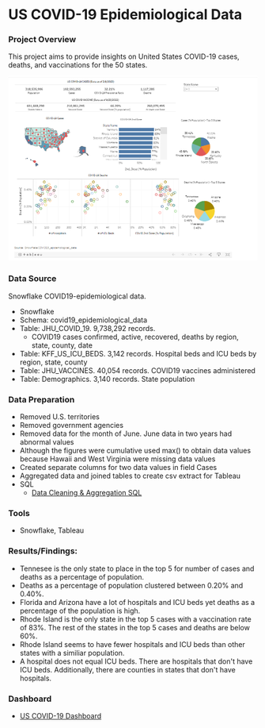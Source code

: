 # US COVID-19 Epidemiological Data

### Project Overview
This project aims to provide insights on United States COVID-19 cases, deaths, and vaccinations for the 50 states.

![Dashboard](https://github.com/Sarah269/Data-Cleaning-COVID19/blob/main/COVID19Dashboard.png)

### Data Source
Snowflake COVID19-epidemiological data.
- Snowflake
- Schema: covid19_epidemiological_data
- Table:  JHU_COVID_19.  9,738,292 records.
  -  COVID19 cases confirmed, active, recovered, deaths by region, state, county, date
- Table:  KFF_US_ICU_BEDS. 3,142 records. Hospital beds and ICU beds by region, state, county
- Table:  JHU_VACCINES. 40,054 records. COVID19 vaccines administered
- Table:  Demographics. 3,140 records. State population 

### Data Preparation
- Removed U.S. territories
- Removed government agencies
- Removed data for the month of June.  June data in two years had abnormal values 
- Although the figures were cumulative used max() to obtain data values because Hawaii and West Virginia were missing data values
- Created separate columns for two data values in field Cases
- Aggregated data and joined tables to create csv extract for Tableau
- SQL
  - [Data Cleaning  & Aggregation SQL](https://github.com/Sarah269/Data-Cleaning-COVID19/blob/main/Snowflake%20COVID19%20060423.txt)

### Tools
- Snowflake, Tableau

### Results/Findings:
- Tennesee is the only state to place in the top 5 for number of cases and deaths as a percentage of population.
- Deaths as a percentage of population clustered between 0.20% and 0.40%.
- Florida and Arizona have a lot of hospitals and ICU beds yet deaths as a percentage of the population is high.
- Rhode Island is the only state in the top 5 cases with a vaccination rate of 83%.  The rest of the states in the top 5 cases and deaths are below 60%.
- Rhode Island seems to have fewer hospitals and ICU beds than other states with a similiar population.
- A hospital does not equal ICU beds.  There are hospitals that don't have ICU beds.  Additionally, there are counties in states that don't have hospitals.

### Dashboard
- [US COVID-19 Dashboard](https://public.tableau.com/views/Sample_16857372916990/Dashboard1?:language=en-US&:display_count=n&:origin=viz_share_link)

